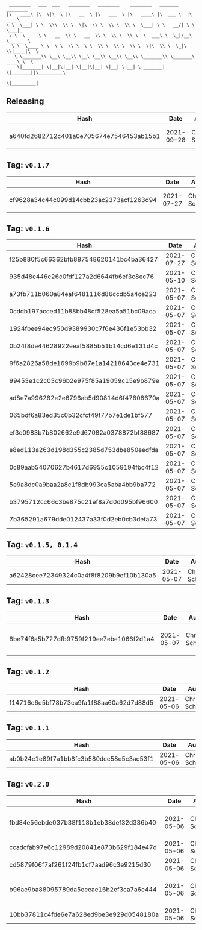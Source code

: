 ```
 ________   ___  ___   ________   ________    ________   _______    ________      
|\   ____\ |\  \|\  \ |\   __  \ |\   ___  \ |\   ____\ |\  ___ \  |\   ____\     
\ \  \___| \ \  \\\  \\ \  \|\  \\ \  \\ \  \\ \  \___| \ \   __/| \ \  \___|_    
 \ \  \     \ \   __  \\ \   __  \\ \  \\ \  \\ \  \  ___\ \  \_|/__\ \_____  \   
  \ \  \____ \ \  \ \  \\ \  \ \  \\ \  \\ \  \\ \  \|\  \\ \  \_|\ \\|____|\  \  
   \ \_______\\ \__\ \__\\ \__\ \__\\ \__\\ \__\\ \_______\\ \_______\ ____\_\  \ 
    \|_______| \|__|\|__| \|__|\|__| \|__| \|__| \|_______| \|_______||\_________\
                                                                      \|_________|
```

## Releasing
| Hash | Date | Author | Changes |
|------|------|--------|---------|
| a640fd2682712c401a0e705674e7546453ab15b1 | 2021-09-28 | Chris Schubert | Packaging and CI update |


 ## Tag: `v0.1.7`
| Hash | Date | Author | Changes |
|------|------|--------|---------|
| cf9628a34c44c099d14cbb23ac2373acf1263d94 | 2021-07-27 | Chris Schubert | Updating package name |


 ## Tag: `v0.1.6`
| Hash | Date | Author | Changes |
|------|------|--------|---------|
| f25b880f5c66362bfb887548620141bc4ba36427 | 2021-07-27 | Chris Schubert | Updates |
| 935d48e446c26c0fdf127a2d6644fb6ef3c8ec76 | 2021-05-10 | Chris Schubert | social image updates |
| a73fb711b060a84eaf6481116d86ccdb5a4ce223 | 2021-05-07 | Chris Schubert | Merge branch 'main' of https://github.com/AppalachiaInteractive/com.appalachia.unity3d.editor.preferences.easy |
| 0cddb197acced11b88bb48cf528ea5a51bc09aca | 2021-05-07 | Chris Schubert | Reorganizing legal info and social image |
| 1924fbee94ec950d9389930c7f6e436f1e53bb32 | 2021-05-07 | Chris Schubert | Rename LICENSE.md to LICENSE |
| 0b24f8de44628922eeaf5885b51b14cd6e131d4c | 2021-05-07 | Chris Schubert | Merge branch 'main' of https://github.com/AppalachiaInteractive/com.appalachia.unity3d.editor.preferences.easy |
| 9f6a2826a58de1699b9b87e1a14218643ce4e731 | 2021-05-07 | Chris Schubert | Updating documentation |
| 99453e1c2c03c96b2e975f85a19059c15e9b879e | 2021-05-07 | Chris Schubert | Update LICENSE.md |
| ad8e7a996262e2e6796ab5d90814d6f47808670a | 2021-05-07 | Chris Schubert | Delete LICENSE |
| 065bdf6a83ed35c0b32cfcf49f77b7e1de1bf577 | 2021-05-07 | Chris Schubert | Merge pull request #1 from AppalachiaInteractive/add-license-1 |
| ef3e0983b7b802662e9d67082a0378872bf88687 | 2021-05-07 | Chris Schubert | Create LICENSE |
| e8ed113a263d198d355c2385d753dbe850eedfda | 2021-05-07 | Chris Schubert | Create LICENSE.md |
| 0c89aab54070627b4617d6955c1059194fbc4f12 | 2021-05-07 | Chris Schubert | Allowing unannotated tags in workflow guard |
| 5e9a8dc0a9baa2a8c1f8db993ca5aba4bb9ba772 | 2021-05-07 | Chris Schubert | Adding workflow action guard for non-tagged releases |
| b3795712cc66c3be875c21ef8a7d0d095bf96600 | 2021-05-07 | Chris Schubert | Reformatting actions |
| 7b365291a679dde012437a33f0d2eb0cb3defa73 | 2021-05-07 | Chris Schubert | Updating release process |


 ## Tag: `v0.1.5, 0.1.4`
| Hash | Date | Author | Changes |
|------|------|--------|---------|
| a62428cee72349324c0a4f8f8209b9ef10b130a5 | 2021-05-07 | Chris Schubert | Adding meta file |


 ## Tag: `v0.1.3`
| Hash | Date | Author | Changes |
|------|------|--------|---------|
| 8be74f6a5b727dfb9759f219ee7ebe1066f2d1a4 | 2021-05-07 | Chris Schubert | Reorganizing docs and adding CI flow |


 ## Tag: `v0.1.2`
| Hash | Date | Author | Changes |
|------|------|--------|---------|
| f14716c6e5bf78b73ca9fa1f88aa60a62d7d88d5 | 2021-05-06 | Chris Schubert | Missed a meta file |


 ## Tag: `v0.1.1`
| Hash | Date | Author | Changes |
|------|------|--------|---------|
| ab0b24c1e89f7a1bb8fc3b580dcc58e5c3ac53f1 | 2021-05-06 | Chris Schubert | Packaging fixups |


 ## Tag: `v0.2.0`
| Hash | Date | Author | Changes |
|------|------|--------|---------|
| fbd84e56ebde037b38f118b1eb38def32d336b40 | 2021-05-06 | Chris Schubert | Fixing bad description in package.json |
| ccadcfab97e6c12989d20841e873b629f184e47d | 2021-05-06 | Chris Schubert | Preparing for packaging |
| cd5879f06f7af261f24fb1cf7aad96c3e9215d30 | 2021-05-06 | Chris Schubert | Adding meta files |
| b96ae9ba88095789da5eeeae16b2ef3ca7a6e444 | 2021-05-06 | Chris Schubert | Initializing organization repository for project. |
| 10bb37811c4fde6e7a628ed9be3e929d0548180a | 2021-05-06 | Chris Schubert | Added README.md |
